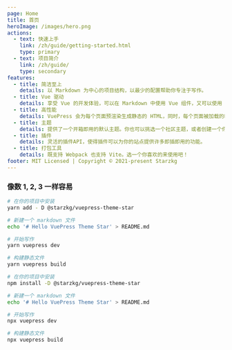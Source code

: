 ```yaml
---
page: Home
title: 首页
heroImage: /images/hero.png
actions:
  - text: 快速上手
    link: /zh/guide/getting-started.html
    type: primary
  - text: 项目简介
    link: /zh/guide/
    type: secondary
features:
  - title: 简洁至上
    details: 以 Markdown 为中心的项目结构，以最少的配置帮助你专注于写作。
  - title: Vue 驱动
    details: 享受 Vue 的开发体验，可以在 Markdown 中使用 Vue 组件，又可以使用 Vue 来开发自定义主题。
  - title: 高性能
    details: VuePress 会为每个页面预渲染生成静态的 HTML，同时，每个页面被加载的时候，将作为 SPA 运行。
  - title: 主题
    details: 提供了一个开箱即用的默认主题。你也可以挑选一个社区主题，或者创建一个你自己的主题。
  - title: 插件
    details: 灵活的插件API，使得插件可以为你的站点提供许多即插即用的功能。
  - title: 打包工具
    details: 既支持 Webpack 也支持 Vite。选一个你喜欢的来使用吧！
footer: MIT Licensed | Copyright © 2021-present Starzkg
---
```


### 像数 1, 2, 3 一样容易

<CodeGroup>
  <CodeGroupItem title="YARN" active>

```bash
# 在你的项目中安装
yarn add - D @starzkg/vuepress-theme-star

# 新建一个 markdown 文件
echo '# Hello VuePress Theme Star' > README.md

# 开始写作
yarn vuepress dev

# 构建静态文件
yarn vuepress build
```

  </CodeGroupItem>

  <CodeGroupItem title="NPM">

```bash
# 在你的项目中安装
npm install -D @starzkg/vuepress-theme-star

# 新建一个 markdown 文件
echo '# Hello VuePress Theme Star' > README.md

# 开始写作
npx vuepress dev

# 构建静态文件
npx vuepress build
```

  </CodeGroupItem>
</CodeGroup>
